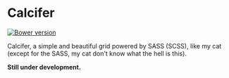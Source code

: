Calcifer
========

[![Bower version](https://badge.fury.io/bo/Calcifer.svg)](http://badge.fury.io/bo/Calcifer)

Calcifer, a simple and beautiful grid powered by SASS (SCSS), like my cat (except for the SASS, my cat don't know what the hell is this).

**Still under development.**
